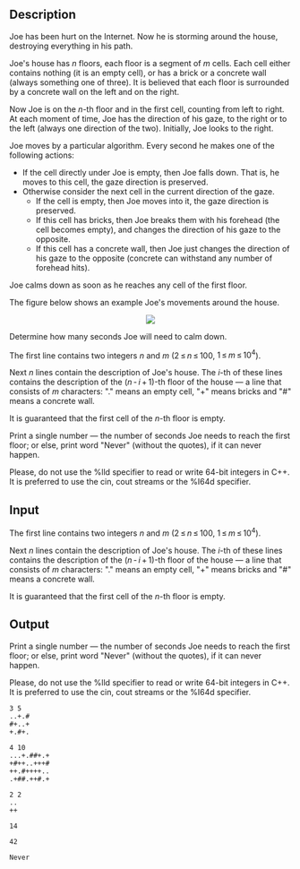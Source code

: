 ## Description

<div><p>Joe has been hurt on the Internet. Now he is storming around the house, destroying everything in his path.</p><p>Joe's house has <span class="tex-span"><i>n</i></span> floors, each floor is a segment of <span class="tex-span"><i>m</i></span> cells. Each cell either contains nothing (it is an empty cell), or has a brick or a concrete wall (always something one of three). It is believed that each floor is surrounded by a concrete wall on the left and on the right.</p><p>Now Joe is on the <span class="tex-span"><i>n</i></span>-th floor and in the first cell, counting from left to right. At each moment of time, Joe has the direction of his gaze, to the right or to the left (always one direction of the two). Initially, Joe looks to the right.</p><p>Joe moves by a particular algorithm. Every second he makes one of the following actions: </p><ul> <li> If the cell directly under Joe is empty, then Joe falls down. That is, he moves to this cell, the gaze direction is preserved. </li><li> Otherwise consider the next cell in the current direction of the gaze. <ul> <li> If the cell is empty, then Joe moves into it, the gaze direction is preserved. </li><li> If this cell has bricks, then Joe breaks them with his forehead (the cell becomes empty), and changes the direction of his gaze to the opposite. </li><li> If this cell has a concrete wall, then Joe just changes the direction of his gaze to the opposite (concrete can withstand any number of forehead hits). </li></ul> </li></ul><p>Joe calms down as soon as he reaches <span class="tex-font-style-bf">any</span> cell of the first floor.</p><p>The figure below shows an example Joe's movements around the house.</p><center> <img class="tex-graphics" src="file://fr1YCRej.png" style="max-width: 100.0%;max-height: 100.0%;"> </center><p>Determine how many seconds Joe will need to calm down.</p></div><div class="input-specification"><p>The first line contains two integers <span class="tex-span"><i>n</i></span> and <span class="tex-span"><i>m</i></span> (<span class="tex-span">2 ≤ <i>n</i> ≤ 100</span>, <span class="tex-span">1 ≤ <i>m</i> ≤ 10<sup class="upper-index">4</sup></span>).</p><p>Next <span class="tex-span"><i>n</i></span> lines contain the description of Joe's house. The <span class="tex-span"><i>i</i></span>-th of these lines contains the description of the <span class="tex-span">(<i>n</i> - <i>i</i> + 1)</span>-th floor of the house — a line that consists of <span class="tex-span"><i>m</i></span> characters: "<span class="tex-font-style-tt">.</span>" means an empty cell, "<span class="tex-font-style-tt">+</span>" means bricks and "<span class="tex-font-style-tt">#</span>" means a concrete wall.</p><p>It is guaranteed that the first cell of the <span class="tex-span"><i>n</i></span>-th floor is empty.</p></div><div class="output-specification"><p>Print a single number — the number of seconds Joe needs to reach the first floor; or else, print word "<span class="tex-font-style-tt">Never</span>" (without the quotes), if it can never happen.</p><p>Please, do not use the <span class="tex-font-style-tt">%lld</span> specifier to read or write 64-bit integers in С++. It is preferred to use the <span class="tex-font-style-tt">cin</span>, <span class="tex-font-style-tt">cout</span> streams or the <span class="tex-font-style-tt">%I64d</span> specifier.</p></div>

## Input

<p>The first line contains two integers <span class="tex-span"><i>n</i></span> and <span class="tex-span"><i>m</i></span> (<span class="tex-span">2 ≤ <i>n</i> ≤ 100</span>, <span class="tex-span">1 ≤ <i>m</i> ≤ 10<sup class="upper-index">4</sup></span>).</p><p>Next <span class="tex-span"><i>n</i></span> lines contain the description of Joe's house. The <span class="tex-span"><i>i</i></span>-th of these lines contains the description of the <span class="tex-span">(<i>n</i> - <i>i</i> + 1)</span>-th floor of the house — a line that consists of <span class="tex-span"><i>m</i></span> characters: "<span class="tex-font-style-tt">.</span>" means an empty cell, "<span class="tex-font-style-tt">+</span>" means bricks and "<span class="tex-font-style-tt">#</span>" means a concrete wall.</p><p>It is guaranteed that the first cell of the <span class="tex-span"><i>n</i></span>-th floor is empty.</p>

## Output

<p>Print a single number — the number of seconds Joe needs to reach the first floor; or else, print word "<span class="tex-font-style-tt">Never</span>" (without the quotes), if it can never happen.</p><p>Please, do not use the <span class="tex-font-style-tt">%lld</span> specifier to read or write 64-bit integers in С++. It is preferred to use the <span class="tex-font-style-tt">cin</span>, <span class="tex-font-style-tt">cout</span> streams or the <span class="tex-font-style-tt">%I64d</span> specifier.</p>





```input1
3 5
..+.#
#+..+
+.#+.

```




```input2
4 10
...+.##+.+
+#++..+++#
++.#++++..
.+##.++#.+

```




```input3
2 2
..
++

```




```output1
14
```




```output2
42

```




```output3
Never
```



